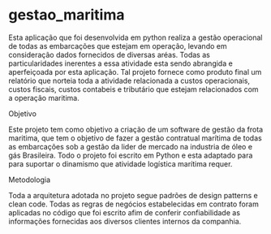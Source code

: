 # gestao_maritima
Esta aplicação que foi desenvolvida em python realiza a gestão operacional de todas as embarcações que estejam em operação, levando em consideração dados fornecidos de diversas aréas. Todas as particularidades inerentes a essa atividade esta sendo abrangida e aperfeiçoada por esta aplicação. Tal projeto fornece como produto final um relatório que norteia toda a atividade relacionada a custos operacionais, custos fiscais, custos contabeis e tributário que estejam relacionados com a operação maritima.

Objetivo

Este projeto tem como objetivo a criação de um software de gestão da frota maritima, que tem o objetivo de fazer a gestão contratual marítima de todas as embarcações sob a gestão da lider de mercado na industria de óleo e gás Brasileira. Todo o projeto foi escrito em Python e esta adaptado para para suportar o dinamismo que atividade logística marítima requer. 

Metodologia

Toda a arquitetura adotada no projeto segue padrões de design patterns e clean code. Todas as regras de negócios estabelecidas em contrato foram aplicadas no código que foi escrito afim de conferir confiabilidade as informações fornecidas aos diversos clientes internos da companhia. 



